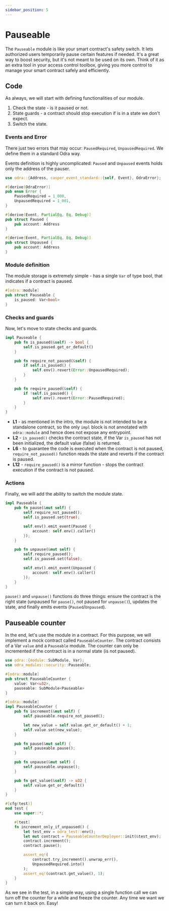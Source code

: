 ```yaml
---
sidebar_position: 5
---
```


# Pauseable

The `Pauseable` module is like your smart contract's safety switch. It lets authorized users temporarily pause certain features if needed. It's a great way to boost security, but it's not meant to be used on its own. Think of it as an extra tool in your access control toolbox, giving you more control to manage your smart contract safely and efficiently.

## Code

As always, we will start with defining functionalities of our module.

1. Check the state - is it paused or not.
2. State guards - a contract should stop execution if is in a state we don't expect.
3. Switch the state.
   
### Events and Error

There just two errors that may occur: `PausedRequired`, `UnpausedRequired`. We define them in a standard Odra way.

Events definition is highly uncomplicated: `Paused` and `Unpaused` events holds only the address of the pauser.

```rust showLineNumbers
use odra::{Address, casper_event_standard::{self, Event}, OdraError};

#[derive(OdraError)]
pub enum Error {
    PausedRequired = 1_000,
    UnpausedRequired = 1_001,
}

#[derive(Event, PartialEq, Eq, Debug)]
pub struct Paused {
    pub account: Address
}

#[derive(Event, PartialEq, Eq, Debug)]
pub struct Unpaused {
    pub account: Address
}
```

### Module definition

The module storage is extremely simple - has a single `Var` of type bool, that indicates if a contract is paused.

```rust showLineNumbers
#[odra::module]
pub struct Pauseable {
    is_paused: Var<bool>
}
```

### Checks and guards

Now, let's move to state checks and guards.

```rust title=pauseable.rs showLineNumbers
impl Pauseable {
    pub fn is_paused(&self) -> bool {
        self.is_paused.get_or_default()
    }

    pub fn require_not_paused(&self) {
        if self.is_paused() {
            self.env().revert(Error::UnpausedRequired);
        }
    }

    pub fn require_paused(&self) {
        if !self.is_paused() {
            self.env().revert(Error::PausedRequired);
        }
    }
}
```
* **L1** - as mentioned in the intro, the module is not intended to be a standalone contract, so the only `impl` block is not annotated with `odra::module` and hence does not expose any entrypoint.
* **L2** - `is_paused()` checks the contract state, if the Var `is_paused` has not been initialized, the default value (false) is returned.
* **L6** - to guarantee the code is executed when the contract is not paused, `require_not_paused()` function reads the state and reverts if the contract is paused. 
* **L12** - `require_paused()` is a mirror function - stops the contract execution if the contract is not paused.

### Actions

Finally, we will add the ability to switch the module state.

```rust showLineNumbers
impl Pauseable {
    pub fn pause(&mut self) {
        self.require_not_paused();
        self.is_paused.set(true);

        self.env().emit_event(Paused {
            account: self.env().caller()
        });
    }

    pub fn unpause(&mut self) {
        self.require_paused();
        self.is_paused.set(false);

        self.env().emit_event(Unpaused {
            account: self.env().caller()
        });
    }
}
```

`pause()` and `unpause()` functions do three things: ensure the contract is the right state (unpaused for `pause()`, not paused for `unpause()`), updates the state, and finally emits events (`Paused`/`Unpaused`).


## Pauseable counter

In the end, let's use the module in a contract. For this purpose, we will implement a mock contract called `PauseableCounter`. The contract consists of a Var `value` and a `Pauseable` module. The counter can only be incremented if the contract is in a normal state (is not paused).

```rust showLineNumbers
use odra::{module::SubModule, Var};
use odra_modules::security::Pauseable;

#[odra::module]
pub struct PauseableCounter {
    value: Var<u32>,
    pauseable: SubModule<Pauseable>
}

#[odra::module]
impl PauseableCounter {
    pub fn increment(&mut self) {
        self.pauseable.require_not_paused();

        let new_value = self.value.get_or_default() + 1;
        self.value.set(new_value);
    }

    pub fn pause(&mut self) {
        self.pauseable.pause();
    }

    pub fn unpause(&mut self) {
        self.pauseable.unpause();
    }

    pub fn get_value(&self) -> u32 {
        self.value.get_or_default()
    }
}

#[cfg(test)]
mod test {
    use super::*;

    #[test]
    fn increment_only_if_unpaused() {
        let test_env = odra_test::env();
        let mut contract = PauseableCounterDeployer::init(&test_env);
        contract.increment();
        contract.pause();

        assert_eq!(
            contract.try_increment().unwrap_err(),
            UnpausedRequired.into()
        );
        assert_eq!(contract.get_value(), 1);
    }
}
```

As we see in the test, in a simple way, using a single function call we can turn off the counter for a while and freeze the counter. Any time we want we can turn it back on. Easy!